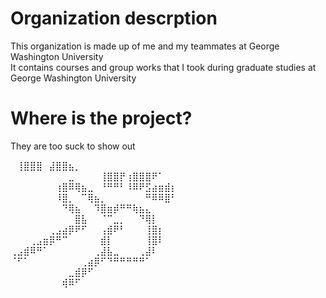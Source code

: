 # Organization descrption
This organization is made up of me and my teammates at George Washington University  
It contains courses and group works that I took during graduate studies at George Washington University

# Where is the project?
They are too suck to show out

⠀⢸⣿⣿⣿⠀⣼⣿⣿⣦⡀  
⠀⠀⠀⠀⠀⠀⠀⠀⠀⣀⠀⠀⠀⠀⢸⣿⣿⡟⢰⣿⣿⣿⠟⠁  
⠀⠀⠀⠀⠀⠀⠀⢰⣿⠿⢿⣦⣀⠀⠘⠛⠛⠃⠸⠿⠟⣫⣴⣶⣾⡆  
⠀⠀⠀⠀⠀⠀⠀⠸⣿⡀⠀⠉⢿⣦⡀⠀⠀⠀⠀⠀⠀⠛⠿⠿⣿⠃⠀⠀⠀  
⠀⠀⠀⠀⠀⠀⠀⠀⠙⢿⣦⠀⠀⠹⣿⣶⡾⠛⠛⢷⣦⣄⠀  
⠀⠀⠀⠀⠀⠀⠀⠀⠀⠀⣿⣧⠀⠀⠈⠉⣀⡀⠀⠀⠙⢿⡇  
⠀⠀⠀⠀⠀⠀⢀⣠⣴⡿⠟⠋⠀⠀⢠⣾⠟⠃⠀⠀⠀⢸⣿⡆  
⠀⠀⠀⢀⣠⣶⡿⠛⠉⠀⠀⠀⠀⠀⣾⡇⠀⠀⠀⠀⠀⢸⣿⠇  
⢀⣠⣾⠿⠛⠁⠀⠀⠀⠀⠀⠀⠀⢀⣼⣧⣀⠀⠀⠀⢀⣼⠇  
⠈⠋⠁⠀⠀⠀⠀⠀⠀⠀⠀⢀⣴⡿⠋⠙⠛⠛⠛⠛⠛⠁  
⠀⠀⠀⠀⠀⠀⠀⠀⠀⣀⣾⡿⠋⠀  
⠀⠀⠀⠀⠀⠀⠀⠀⢾⠿⠋⠀  
 
